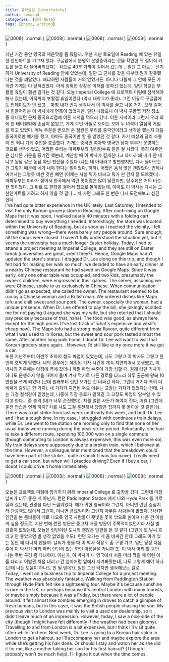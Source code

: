 ```yaml
---
title: 불확실성 [Uncertainty]
author: sosodad
categories: [일상 Note]
tags: [photo, writing]
---
```


![0008](https://onedrive.live.com/embed?resid=F96DE3EAE83811FB%2183500&authkey=%21AHDkPs59B5nI68I&height=1024){: .normal }
![0008](https://onedrive.live.com/embed?resid=F96DE3EAE83811FB%2183497&authkey=%21AEcbOSks6n-fSfQ&height=1024){: .normal }
![0008](https://onedrive.live.com/embed?resid=F96DE3EAE83811FB%2183505&authkey=%21AAbbWTmLsxyMTOU&height=1024){: .normal }
![0008](https://onedrive.live.com/embed?resid=F96DE3EAE83811FB%2183512&authkey=%21ABW5ixT25lpthNg&height=1024){: .normal }

지난 기간 동안 영국의 매운맛을 좀 봤달까. 우선 지난 토요일에 Reading 에 있는 유일한 한인마트를 가고자 했다. 구글맵에서 분명히 운영중이라는 것을 확인한 뒤 접이식 카트를 들고 다 쓸어버리겠다는 각오로 40분 가까이 걸어서 갔는데... 일단 그 마트는 신기하게 University of Reading 안에 있었는데, 일단 그 근처를 갔을 때부터 뭔가 잘못됐다는 것을 깨달았다. 왜냐하면 사람들이 거의 없었거든. 아니나 다를까 그 안에 모든 가게란 가게는 다 닫혀있었다. 아직 정확한 상황은 이해를 못하긴 했는데, 일단 학교는 부활절 휴일이 훨씬 길다는 것 같다. 오늘 Imperial College 에 프로젝트 미팅에 참석해야 해서 갔는데, 아직까지 부활절 휴일이란다 (역시 대학교가 좋네). 그런 이유로 구글맵에도 업데이트가 안 됐고... 마침 내가 번뜩 생각나서 이 박사를 끌고 나온 거지. 오래 걸어서 힘들어하는 이 박사에게 면목이 없었지만, 일단 나왔으니 이 박사 구글맵 저장 장소 중 하나였던 근처 중국요리점에 이른 저녁을 먹으러 갔다. 이른 저녁이라 그런지 우리 외에 한 테이블밖에 손님이 없었고, 가게 주인 아들로 보이는 꼬마 두 녀석이 열심히 게임을 하고 있었다. 메뉴 주문을 받으러 온 점원은 우리를 중국인이라고 생각을 했는지 대뜸 중국어로만 얘기를 했고, 아마도 중국어만 할 줄 알았던 것 같다. 자기 예상과 달리 소통이 안 되니 가게 주인을 호출했다. 가게는 중국인 여자와 영국인 남자 부부가 운영하는 것으로 생각되었고, 어쨌든 우리는 마파두부와 칠리탕수육 같은 걸 시켰다. 특히 여주인은 남다른 기운을 풍기긴 했는데, 계산할 때 이 박사가 결제한다고 하니까 왜 내가 안 내냐고 농담 같은 농담 아닌 핀잔을 주었다 (나는 내 아내라고 항변했지만, 다시 돌아오는 건 그렇기 때문에 네가 내야 한다는 말이었다, 허허). 어쨌든 음식 맛은 괜찮았다. 언제나 여기서는 그렇듯 비싼 것만 빼면 (이제는 사실 뭐가 비싸고 뭐가 싼 건지 잘 모르겠다). 마파두부는 마라가 짙어서 한국에서 먹던 맛이랑은 많이 달랐지만, 탕수육은 거의 비슷한 맛이었다. 그 뒤로 또 한참을 걸어서 집으로 돌아왔는데, 아마도 이 박사는 다시는 그 한인마트를 가려고 하지 않을 것 같다... 차 사면 그래도 한 번은 다시 도전해보고 싶긴 한데.  
I've had quite bitter experience in the UK lately. Last Saturday, I intended to visit the only Korean grocery store in Reading. After confirming on Google Maps that it was open, I walked nearly 40 minutes with a folding cart, determined to buy everything I needed. Interestingly, the store was located within the University of Reading, but as soon as I reached the vicinity, I felt something was wrong—there were barely any people around. Sure enough, all the shops were closed. I haven’t fully understood the situation yet, but it seems the university has a much longer Easter holiday. Today, I had to attend a project meeting at Imperial College, and they are still on Easter break (universities are great, aren’t they?). Hence, Google Maps hadn’t updated the store's status. I dragged Dr. Lee along on this trip, and though I felt bad for making her walk so much, we decided to have an early dinner at a nearby Chinese restaurant he had saved on Google Maps. Since it was early, only one other table was occupied, and two kids, presumably the owner’s children, were engrossed in their games. The server, assuming we were Chinese, spoke to us exclusively in Chinese. When communication didn’t go as expected, she called the owner. The restaurant seemed to be run by a Chinese woman and a British man. We ordered dishes like Mapo tofu and chili sweet and sour pork. The owner, especially the woman, had a unique presence. When Dr. Lee offered to pay the bill, she jokingly scolded me for not paying (I argued she was my wife, but she retorted that I should pay precisely because of that, haha). The food was good, as always here, except for the high prices (I've lost track of what's expensive and what's cheap now). The Mapo tofu had a strong mala flavour, quite different from what I was used to in Korea, but the sweet and sour pork tasted almost the same. After another long walk home, I doubt Dr. Lee will want to visit that Korean grocery store again... However, I’d still like to try once more if we get a car.  
또한 지난주부터 이번주 초까지 철도 파업이 있었는데, 나도 그렇고 이 박사도 그렇고 한 번씩 호되게 당했다. 나의 경우에는 예정된 기차 시간이 계속 지연되어서 고생했고, 이 박사의 경우에는 아침에 역에 갔더니 하필 파업 수준이 가장 심할 때, 원래 타던 기차가 하나도 운행하지 않을 때여서 울며 겨자 먹기로 다른 경로를 타느라 하루 출근에 왕복 10만원을 쓰게 되었다 (근데 원래부터 런던 오가는 건 비싸긴 하다, 그런데 거기다 특히 더 비싸게 출퇴근 한 거지). 내 기차가 지연된 주요 이유는 고장난 기차가 있었다는 건데, 나는 그걸 철석같이 믿었는데, 나중에 직장 동료가 말하길 그 고장도 파업의 일부일 수 있다고 한다... 좀 충격 (내가 너무 순진했다). 차를 얼른 사든가 해야지 진짜, 어휴 (그런데 운전 연습은 언제 하지? 차를 사도 그걸 운전해서 당장은 집까지 못 돌아올 것 같은데).  
There was a rail strike from last week until early this week, and both Dr. Lee and I had a tough time. In my case, I struggled with continuous train delays, while Dr. Lee went to the station one morning only to find that none of her usual trains were running during the peak strike period. Reluctantly, she had to take a different route, spending 100,000 won on a single commute (though commuting to London is always expensive, this was even more so). My train delays were supposedly due to a broken train, which I believed at the time. However, a colleague later mentioned that the breakdown could have been part of the strike... quite a shock (I was too naive). I really need to get a car soon, but when will I practice driving? Even if I buy a car, I doubt I could drive it home immediately.

![0008](https://onedrive.live.com/embed?resid=F96DE3EAE83811FB%2183514&authkey=%21ADLJzMv4H_Uq04g&width=1024){: .normal }
![0008](https://onedrive.live.com/embed?resid=F96DE3EAE83811FB%2183511&authkey=%21ANglYsEV0AFq4xc&width=1024){: .normal }
![0008](https://onedrive.live.com/embed?resid=F96DE3EAE83811FB%2183510&authkey=%21AEC3hknh2WYPY6k&height=1024){: .normal }
![0008](https://onedrive.live.com/embed?resid=F96DE3EAE83811FB%2183508&authkey=%21ANVv_VD5xtTNgKY&height=1024){: .normal }

오늘은 프로젝트 미팅에 참가하기 위해 Imperial College 로 출장을 갔다. 그런데 마침 날씨가 너무 좋은 게 아닌가. 런던 Paddington Station 에서 나와 Hyde Park 를 가로질러 갔는데, 관광을 다닌 느낌이었다. 해가 귀한 영국이라 그런지, 아니면 런던 중심지라 관광객도 많아서 그런지, 아니면 금요일이라 그런지 아무튼 사람들이 많았다. 신선한 인간을 본 좀비들이 떼로 나오듯 영국 사람들이 햇빛을 쫓아 밖으로 쏟아져 나온 건 아닐까 싶을 정도로. 지난 번에 런던 방문은 중고차 매장 방문이 주목적이었던지라 사실 별 감흥이 없었는데, 오늘은 런던이란 도시의 괜찮은 단편을 본 것 같다 (그런데 또 날씨 흐리고 안 좋았으면 별 생각 없었을 수도). 런던 오가는 게 좀 비싸긴 한데 그래도 여기 있는 동안 꽤 다니지 않을까. 날씨가 좋을 때 이 박사 직장도 좀 구경 가고, 일단 당장 다음주에 이 박사가 머리 하러 런던에 있는 한인 미용실을 가니까 또. 이 박사 머리 할 동안 나는 주변 구경 좀 다녀야지. 아닌가, 이 박사가 나 영국에서 처음 머리 깎을 때 어린 아들 데리고 이발관 처음 데리고 간 엄마처럼 옆에서 지켜봐줬는데, 나도 그렇게 해야 하나 (근데 나는 도움이 하나도 안 될 텐데?). 일단 그건 닥치면 생각해보는 걸로.  
Today, I went on a business trip to Imperial College for a project meeting. The weather was absolutely fantastic. Walking from Paddington Station through Hyde Park felt like a sightseeing tour. Maybe it's because sunshine is rare in the UK, or perhaps because it's central London with many tourists, or maybe simply because it was a Friday, but there were a lot of people around. It felt almost like zombies emerging in droves to catch a glimpse of fresh humans, but in this case, it was the British people chasing the sun. My previous visit to London was mainly to visit a used car dealership, so it didn’t leave much of an impression. However, today, I saw a nice side of the city (though I might have felt differently if the weather had been gloomy). Travelling to and from London is a bit expensive, but I think I’ll visit quite often while I'm here. Next week, Dr. Lee is going to a Korean hair salon in London to get a haircut, so I’ll accompany her and maybe explore the area while she’s getting his hair done. Or should I stay and watch her as she did it for me, like a mother taking her son for his first haircut? (Though I probably won’t be much help). I’ll figure it out when the time comes.
